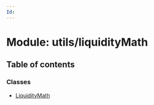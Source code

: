 ```yaml
---
Id: 
---
```


# Module: utils/liquidityMath

## Table of contents

### Classes

- [LiquidityMath](../classes/utils_liquiditymath.liquiditymath.md)
